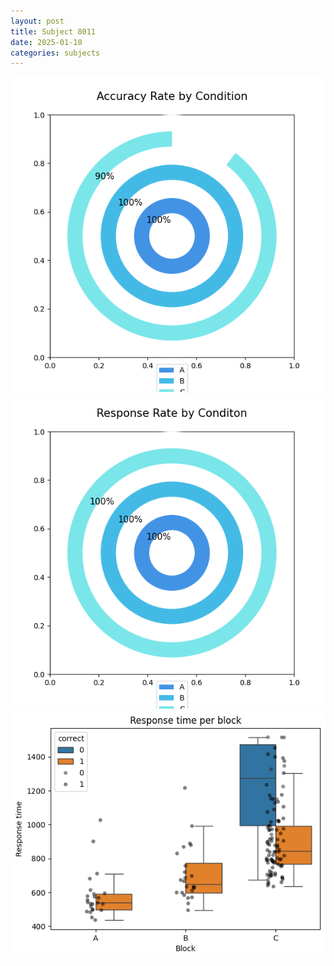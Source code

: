 ```yaml
---
layout: post
title: Subject 8011
date: 2025-01-10
categories: subjects
---
```


![](data/8011/run-30/8011_accuracy_rate.png)
![](data/8011/run-30/8011_response_rate.png)
![](data/8011/run-30/8011_rt.png)
